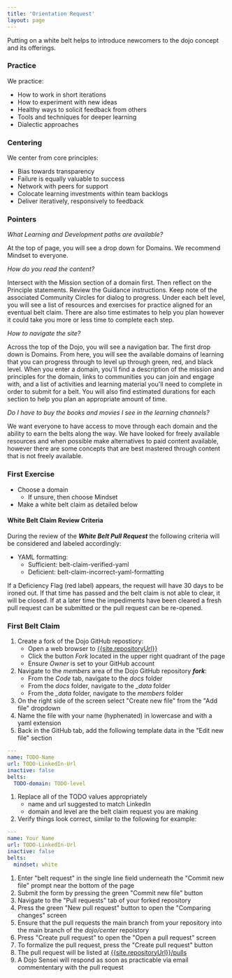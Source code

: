 ```yaml
---
title: 'Orientation Request'
layout: page
---
```


Putting on a white belt helps to introduce newcomers to the dojo concept and its offerings.

### Practice

We practice:

* How to work in short iterations
* How to experiment with new ideas
* Healthy ways to solicit feedback from others
* Tools and techniques for deeper learning
* Dialectic approaches

### Centering

We center from core principles:

* Bias towards transparency
* Failure is equally valuable to success
* Network with peers for support
* Colocate learning investments within team backlogs
* Deliver iteratively, responsively to feedback

### Pointers

*What Learning and Development paths are available?*

At the top of page, you will see a drop down for Domains. We recommend Mindset to everyone.

*How do you read the content?*

Intersect with the Mission section of a domain first.  Then reflect on the Principle statements.  Review the Guidance instructions.  Keep note of the associated Community Circles for dialog to progress.  Under each belt level, you will see a list of resources and exercises for practice aligned for an eventual belt claim. There are also time estimates to help you plan however it could take you more or less time to complete each step.

*How to navigate the site?*

Across the top of the Dojo, you will see a navigation bar. The first drop down is Domains. From here, you will see the available domains of learning that you can progress through to level up through green, red, and black level. When you enter a domain, you'll find a description of the mission and principles for the domain, links to communities you can join and engage with, and a list of activities and learning material you'll need to complete in order to submit for a belt. You will also find estimated durations for each section to help you plan an appropriate amount of time.

*Do I have to buy the books and movies I see in the learning channels?*

We want everyone to have access to move through each domain and the ability to earn the belts along the way. We have looked for freely available resources and when possible make alternatives to paid content available, however there are some concepts that are best mastered through content that is not freely available.

### First Exercise

* Choose a domain
  * If unsure, then choose Mindset
* Make a white belt claim as detailed below

#### White Belt Claim Review Criteria

During the review of the ***White Belt Pull Request*** the following criteria will be considered and labeled accordingly:

* YAML formatting:
  * Sufficient: belt-claim-verified-yaml
  * Deficient: belt-claim-incorrect-yaml-formatting

If a Deficiency Flag (red label) appears, the request will have 30 days to be ironed out. If that time has passed and the belt claim is not able to clear, it will be closed. If at a later time the impediments have been cleared a fresh pull request can be submitted or the pull request can be re-opened.

### First Belt Claim

1. Create a fork of the Dojo GitHub repostiory:
    * Open a web browser to [{{site.repositoryUrl}}]({{site.repositoryUrl}})
    * Click the button *Fork* located in the upper right quadrant of the page
    * Ensure *Owner* is set to your GitHub account
1. Navigate to the *members* area of the Dojo GitHub repository ***fork***:
    * From the *Code* tab, navigate to the *docs* folder
    * From the *docs* folder, navigate to the *_data* folder
    * From the *_data* folder, navigate to the *members* folder
1. On the right side of the screen select "Create new file" from the "Add file" dropdown
1. Name the file with your name (hyphenated) in lowercase and with a yaml extension
1. Back in the GitHub tab, add the following template data in the "Edit new file" section

```yaml
---
name: TODO-Name
url: TODO-LinkedIn-Url
inactive: false
belts:
  TODO-domain: TODO-level
```

1. Replace all of the TODO values appropriately
    * name and url suggested to match LinkedIn
    * domain and level are the belt claim request you are making
1. Verify things look correct, similar to the following for example:

```yaml
---
name: Your Name
url: TODO-LinkedIn-Url
inactive: false
belts:
  mindset: white
```

1. Enter "belt request" in the single line field underneath the "Commit new file" prompt near the bottom of the page
1. Submit the form by pressing the green "Commit new file" button
1. Navigate to the "Pull requests" tab of your forked repository
1. Press the green "New pull request" button to open the "Comparing changes" screen
1. Ensure that the pull requests the main branch from your repository into the main branch of the *dojo/center* repoistory
1. Press "Create pull request" to open the "Open a pull request" screen
1. To formalize the pull request, press the "Create pull request" button
1. The pull request will be listed at [{{site.repositoryUrl}}/pulls]({{site.repositoryUrl}}/pulls)
1. A Dojo Sensei will respond as soon as practicable via email commententary with the pull request

